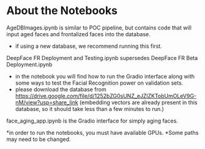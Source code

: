 # About the Notebooks


AgeDBImages.ipynb is similar to POC pipeline, but contains code that will input aged faces and frontalized faces into the database. 
- if using a new database, we recommend running this first. 

DeepFace FR Deployment and Testing.ipynb supersedes DeepFace FR Beta Deployment.ipynb
- in the notebook you will find how to run the Gradio interface along with some ways to test the Facial Recognition power on validation sets. 
- please download the database from https://drive.google.com/file/d/1252bZG0sUNZ_eJZlZKTobUmOLeV9G-nM/view?usp=share_link (embedding vectors are already present in this database, so it should take less than a few minutes to run.)

face_aging_app.ipynb is the Gradio interface for simply aging faces.




*in order to run the notebooks, you must have available GPUs. 
*Some paths may need to be changed.
